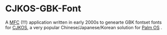 # CJKOS-GBK-Font

A [MFC](https://en.wikipedia.org/wiki/Microsoft_Foundation_Class_Library) (!!!) application written in early 2000s to genearte GBK fontset fonts for [CJKOS](https://www.njstar.com/cms/cjk-os-for-palm), a very popular Chinese/Japanese/Korean solution for [Palm OS](https://en.wikipedia.org/wiki/Palm_OS) .
